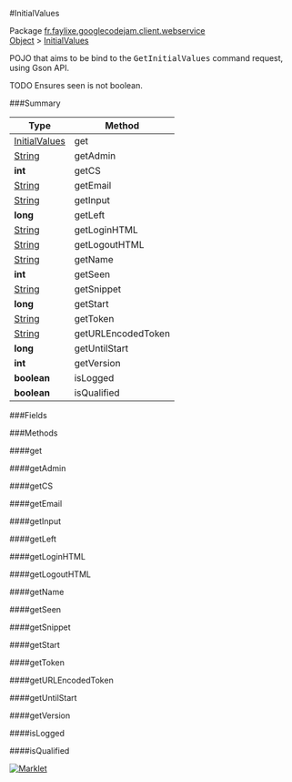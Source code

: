 #InitialValues

Package [fr.faylixe.googlecodejam.client.webservice](https://github.com/Faylixe/googlecodejam-client/blob/master/fr/faylixe/googlecodejam/client/webservice)<br>
[Object]() > [InitialValues](https://github.com/Faylixe/googlecodejam-client/blob/master/javadoc/fr/faylixe/googlecodejam/client/webservice/InitialValues.md)

<p>POJO that aims to be bind to the <tt>GetInitialValues</tt>
 command request, using Gson API.</p>
 
 TODO Ensures seen is not boolean.

###Summary


| Type | Method |
| --- | --- |
| [InitialValues](https://github.com/Faylixe/googlecodejam-client/blob/master/javadoc/fr/faylixe/googlecodejam/client/webservice/InitialValues.md) | get |
| [String]() | getAdmin |
| **int** | getCS |
| [String]() | getEmail |
| [String]() | getInput |
| **long** | getLeft |
| [String]() | getLoginHTML |
| [String]() | getLogoutHTML |
| [String]() | getName |
| **int** | getSeen |
| [String]() | getSnippet |
| **long** | getStart |
| [String]() | getToken |
| [String]() | getURLEncodedToken |
| **long** | getUntilStart |
| **int** | getVersion |
| **boolean** | isLogged |
| **boolean** | isQualified |

###Fields


###Methods

####get


####getAdmin


####getCS


####getEmail


####getInput


####getLeft


####getLoginHTML


####getLogoutHTML


####getName


####getSeen


####getSnippet


####getStart


####getToken


####getURLEncodedToken


####getUntilStart


####getVersion


####isLogged


####isQualified


[![Marklet](https://img.shields.io/badge/Generated%20by-Marklet-green.svg)](https://github.com/Faylixe/marklet)